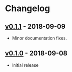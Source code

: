 # Changelog

## [v0.1.1](https://github.com/tshlabs/redeye/tree/0.1.1) - 2018-09-09
* Minor documentation fixes.

## [v0.1.0](https://github.com/tshlabs/redeye/tree/0.1.0) - 2018-09-08
* Initial release
